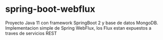 # spring-boot-webflux
Proyecto Java 11 con framework SpringBoot 2 y base de datos MongoDB. Implementacion simple de Spring WebFlux, los Flux estan expuestos a traves de servicios REST
